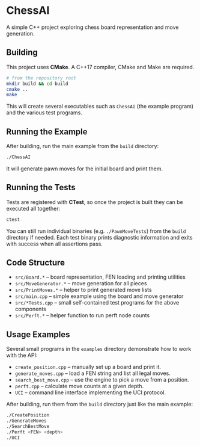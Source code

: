 # ChessAI

A simple C++ project exploring chess board representation and move generation.

## Building

This project uses **CMake**. A C++17 compiler, CMake and Make are required.

```bash
# from the repository root
mkdir build && cd build
cmake ..
make
```

This will create several executables such as `ChessAI` (the example program) and the various test programs.

## Running the Example

After building, run the main example from the `build` directory:

```bash
./ChessAI
```

It will generate pawn moves for the initial board and print them.

## Running the Tests

Tests are registered with **CTest**, so once the project is built they can be
executed all together:

```bash
ctest
```

You can still run individual binaries (e.g. `./PawnMoveTests`) from the `build`
directory if needed. Each test binary prints diagnostic information and exits
with success when all assertions pass.

## Code Structure

- `src/Board.*` – board representation, FEN loading and printing utilities
- `src/MoveGenerator.*` – move generation for all pieces
- `src/PrintMoves.*` – helper to print generated move lists
- `src/main.cpp` – simple example using the board and move generator
- `src/*Tests.cpp` – small self-contained test programs for the above components
- `src/Perft.*` – helper function to run perft node counts

## Usage Examples

Several small programs in the `examples` directory demonstrate how to work with
the API:

- `create_position.cpp` – manually set up a board and print it.
- `generate_moves.cpp` – load a FEN string and list all legal moves.
- `search_best_move.cpp` – use the engine to pick a move from a position.
- `perft.cpp` – calculate move counts at a given depth.
- `UCI` – command line interface implementing the UCI protocol.

After building, run them from the `build` directory just like the main example:

```bash
./CreatePosition
./GenerateMoves
./SearchBestMove
./Perft <FEN> <depth>
./UCI
```



